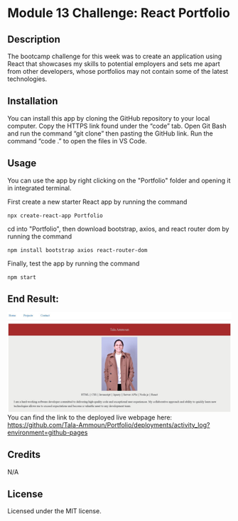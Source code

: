 # Module 13 Challenge: React Portfolio

## Description

The bootcamp challenge for this week was to create an application using React that showcases my skills to potential employers and sets me apart from other developers, whose portfolios may not contain some of the latest technologies.

## Installation

You can install this app by cloning the GitHub repository to your local computer. Copy the HTTPS link found under the “code” tab. Open Git Bash and run the command “git clone” then pasting the GitHub link. Run the command “code .” to open the files in VS Code. 

## Usage

You can use the app by right clicking on the "Portfolio" folder and opening it in integrated terminal. 

First create a new starter React app by running the command
```
npx create-react-app Portfolio
```

cd into "Portfolio", then download bootstrap, axios, and react router dom by running the command

```
npm install bootstrap axios react-router-dom
```

Finally, test the app by running the command
```
npm start
```

## End Result:
![End Result](React1.jpg)
You can find the link to the deployed live webpage here: 
https://github.com/Tala-Ammoun/Portfolio/deployments/activity_log?environment=github-pages


## Credits

N/A 

## License

Licensed under the MIT license.